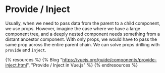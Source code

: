 # Provide / Inject

Usually, when we need to pass data from the parent to a child component, we use props. However, imagine the case where we have a large component tree, and a deeply nested component needs something from a distant ancestor component. With only props, we would have to pass the same prop across the entire parent chain. We can solve props drilling with `provide` and `inject`.

{% resources %}
  {% Blog "https://vuejs.org/guide/components/provide-inject.html", "Provide / Inject in Vue.js" %}
{% endresources %}

